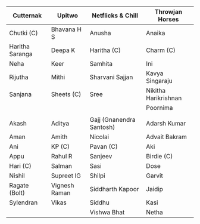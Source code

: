 | Cutternak       | Upitwo        | Netflicks & Chill        | Throwjan Horses      |
|-----------------|---------------|--------------------------|----------------------|
| Chutki (C)      | Bhavana H S   | Anusha                   | Anaika               |
| Haritha Saranga | Deepa K       | Haritha (C)              | Charm (C)            |
| Neha            | Keer          | Samhita                  | Ini                  |
| Rijutha         | Mithi         | Sharvani Sajjan          | Kavya Singaraju      |
| Sanjana         | Sheets (C)    | Sree                     | Nikitha Harikrishnan |
|                 |               |                          | Poornima             |
|                 |               |                          |                      |
| Akash           | Aditya        | Gajj (Gnanendra Santosh) | Adarsh Kumar         |
| Aman            | Amith         | Nicolai                  | Advait Bakram        |
| Ani             | KP (C)        | Pavan (C)                | Aki                  |
| Appu            | Rahul R       | Sanjeev                  | Birdie (C)           |
| Hari (C)        | Salman        | Sasi                     | Dose                 |
| Nishil          | Supreet IG    | Shilpi                   | Garvit               |
| Ragate (Bolt)   | Vignesh Raman | Siddharth Kapoor         | Jaidip               |
| Sylendran       | Vikas         | Siddhu                   | Kasi                 |
|                 |               | Vishwa Bhat              | Netha                |
